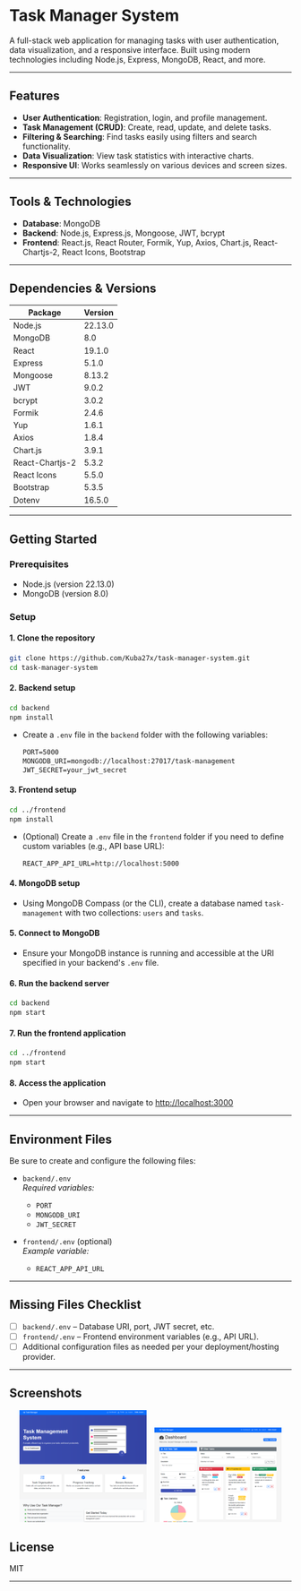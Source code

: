 # Task Manager System

A full-stack web application for managing tasks with user authentication, data visualization, and a responsive interface. Built using modern technologies including Node.js, Express, MongoDB, React, and more.

---

## Features

- **User Authentication**: Registration, login, and profile management.
- **Task Management (CRUD)**: Create, read, update, and delete tasks.
- **Filtering & Searching**: Find tasks easily using filters and search functionality.
- **Data Visualization**: View task statistics with interactive charts.
- **Responsive UI**: Works seamlessly on various devices and screen sizes.

---

## Tools & Technologies

- **Database**: MongoDB
- **Backend**: Node.js, Express.js, Mongoose, JWT, bcrypt
- **Frontend**: React.js, React Router, Formik, Yup, Axios, Chart.js, React-Chartjs-2, React Icons, Bootstrap

---

## Dependencies & Versions

| Package            | Version   |
|--------------------|-----------|
| Node.js            | 22.13.0   |
| MongoDB            | 8.0       |
| React              | 19.1.0    |
| Express            | 5.1.0     |
| Mongoose           | 8.13.2    |
| JWT                | 9.0.2     |
| bcrypt             | 3.0.2     |
| Formik             | 2.4.6     |
| Yup                | 1.6.1     |
| Axios              | 1.8.4     |
| Chart.js           | 3.9.1     |
| React-Chartjs-2    | 5.3.2     |
| React Icons        | 5.5.0     |
| Bootstrap          | 5.3.5     |
| Dotenv             | 16.5.0    |

---

## Getting Started

### Prerequisites

- Node.js (version 22.13.0)
- MongoDB (version 8.0)

### Setup

#### 1. Clone the repository

```bash
git clone https://github.com/Kuba27x/task-manager-system.git
cd task-manager-system
```

#### 2. Backend setup

```bash
cd backend
npm install
```

- Create a `.env` file in the `backend` folder with the following variables:
  ```
  PORT=5000
  MONGODB_URI=mongodb://localhost:27017/task-management
  JWT_SECRET=your_jwt_secret
  ```

#### 3. Frontend setup

```bash
cd ../frontend
npm install
```

- (Optional) Create a `.env` file in the `frontend` folder if you need to define custom variables (e.g., API base URL):
  ```
  REACT_APP_API_URL=http://localhost:5000
  ```

#### 4. MongoDB setup

- Using MongoDB Compass (or the CLI), create a database named `task-management` with two collections: `users` and `tasks`.

#### 5. Connect to MongoDB

- Ensure your MongoDB instance is running and accessible at the URI specified in your backend's `.env` file.

#### 6. Run the backend server

```bash
cd backend
npm start
```

#### 7. Run the frontend application

```bash
cd ../frontend
npm start
```

#### 8. Access the application

- Open your browser and navigate to [http://localhost:3000](http://localhost:3000)

---

## Environment Files

Be sure to create and configure the following files:

- `backend/.env`  
  _Required variables:_
  - `PORT`
  - `MONGODB_URI`
  - `JWT_SECRET`

- `frontend/.env` (optional)  
  _Example variable:_
  - `REACT_APP_API_URL`

---

## Missing Files Checklist

- [ ] `backend/.env` – Database URI, port, JWT secret, etc.
- [ ] `frontend/.env` – Frontend environment variables (e.g., API URL).
- [ ] Additional configuration files as needed per your deployment/hosting provider.

---

## Screenshots

<p align="center">
  <img src="screenshots/s1.png" alt="Screenshot 1" width="45%" style="display:inline-block; margin-right: 10px;"/>
  <img src="screenshots/s2.png" alt="Screenshot 2" width="45%" style="display:inline-block;"/>
</p>

## License

MIT

---
